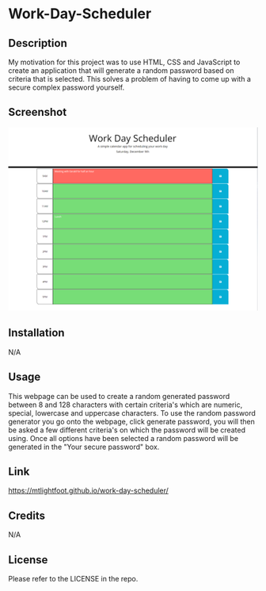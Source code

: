 # Work-Day-Scheduler

## Description

My motivation for this project was to use HTML, CSS and JavaScript to create an application that will generate a random password based on criteria that is selected. This solves a problem of having to come up with a secure complex password yourself.

## Screenshot

![ScreenShot](img/screenshot.png)

## Installation

N/A

## Usage

This webpage can be used to create a random generated password between 8 and 128 characters with certain criteria's which are numeric, special, lowercase and uppercase characters. To use the random password generator you go onto the webpage, click generate password, you will then be asked a few different criteria's on which the password will be created using. Once all options have been selected a random password will be generated in the "Your secure password" box. 

## Link

https://mtlightfoot.github.io/work-day-scheduler/

## Credits

N/A

## License

Please refer to the LICENSE in the repo.